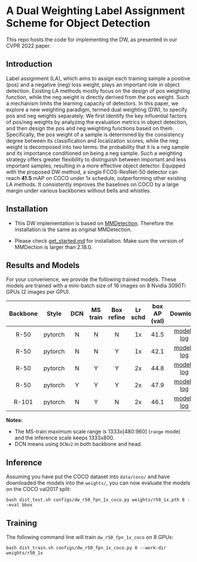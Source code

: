 # A Dual Weighting Label Assignment Scheme for Object Detection
This repo hosts the code for implementing the DW, as presented in our CVPR 2022 paper.

## Introduction

Label assignment (LA), which aims to assign each training sample a positive (pos) and a negative (neg) loss weight, plays an important role in object detection. Existing LA methods mostly focus on the design of pos weighting function, while the neg weight is directly derived from the pos weight. Such a mechanism limits the learning capacity of detectors. In this paper, we explore a new weighting paradigm, termed  dual weighting (DW), to specify pos and neg weights separately. We first identify the key influential factors of pos/neg weights by analyzing the evaluation metrics in object detection, and then design the pos and neg weighting functions based on them. Specifically, the pos weight of a sample is determined by the consistency degree between its classification and localization scores, while the neg weight is decomposed into two terms: the probability that it is a neg sample and its importance conditioned on being a neg sample.  Such a weighting strategy offers greater flexibility to distinguish between important and less important samples, resulting in a more effective object detector. Equipped with the proposed DW method, a single FCOS-ResNet-50 detector can reach **41.5** mAP on COCO under 1x schedule, outperforming other existing LA methods. It consistently improves the baselines on COCO by a large margin under various backbones without bells and whistles.

## Installation

- This DW implementation is based on [MMDetection](https://github.com/open-mmlab/mmdetection). Therefore the installation is the same as original MMDetection.

- Please check [get_started.md](docs/get_started.md) for installation. Make sure the version of MMDection is larger than 2.18.0.

## Results and Models

For your convenience, we provide the following trained models. These models are trained with a mini-batch size of 16 images on 8 Nvidia 3090Ti GPUs (2 images per GPU).

| Backbone     | Style     | DCN     | MS <br> train | Box refine | Lr <br> schd | box AP <br> (val)  | &nbsp; &nbsp; Download  &nbsp; &nbsp;  |
|:------------:|:---------:|:-------:|:-------------:|:----------:|:------------:|:-------------------:|:--------------------------------------:|
| R-50         | pytorch   | N       | N             | N          | 1x           | 41.5               |  [model](https://drive.google.com/file/d/1pcftxE1fUzHxWFVPNbqYTmJZlmevZ66U/view?usp=sharing) &#124; [log](https://drive.google.com/file/d/1UhKctdYbKcwKkN9BNRFdorf1WY-hk5QS/view?usp=sharing)|
| R-50         | pytorch   | N       | N             | Y          | 1x           | 42.1               |  [model](https://drive.google.com/file/d/1Vzml7u5bQTA_qYLu826vj2HwFUXcAOeL/view?usp=sharing) &#124; [log](https://drive.google.com/file/d/1fQkp48N3KsLgQSMN8nRmQJ15VWRXpYTT/view?usp=sharing)|
| R-50         | pytorch   | N       | Y             | Y          | 2x           | 44.8               |  [model](https://drive.google.com/file/d/132LEf_IDcvTMCwhAKX7x1LYWK1r34SqG/view?usp=sharing) &#124; [log](https://drive.google.com/file/d/1F87XqM3VoYOoyU7tinYirq4n7CedObDD/view?usp=sharing)|
| R-50         | pytorch   | Y       | Y             | Y          | 2x           | 47.9               |  [model](https://drive.google.com/file/d/17udTl8l3iwtqvoIOhjEi5zvPHm0HZFr4/view?usp=sharing) &#124; [log](https://drive.google.com/file/d/1EROcw3FrDP14UnWwBcswSHnzuvxLhOHz/view?usp=sharing)|
| R-101        | pytorch   | N       | Y             | N          | 2x           | 46.1               |  [model](https://drive.google.com/file/d/1uxbHTsebRnBS4Hv2ySTTwiWlulWij7bp/view?usp=sharing) &#124; [log](https://drive.google.com/file/d/1GAl1mmBRgnWa4-7jPTEdfmZGvA7PiwO4/view?usp=sharing)|

**Notes:**

- The MS-train maximum scale range is 1333x[480:960] (`range` mode) and the inference scale keeps 1333x800.
- DCN means using `DCNv2` in both backbone and head.

## Inference

Assuming you have put the COCO dataset into `data/coco/` and have downloaded the models into the `weights/`, you can now evaluate the models on the COCO val2017 split:

```
bash dist_test.sh configs/dw_r50_fpn_1x_coco.py weights/r50_1x.pth 8 --eval bbox
```

## Training

The following command line will train `dw_r50_fpn_1x_coco` on 8 GPUs:

```
bash dist_train.sh configs/dw_r50_fpn_1x_coco.py 8 --work-dir weights/r50_1x
```